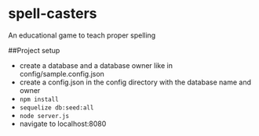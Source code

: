 # spell-casters
An educational game to teach proper spelling

##Project setup

- create a database and a database owner like in config/sample.config.json
- create a config.json in the config directory with the database name and owner
- `npm install`
- `sequelize db:seed:all`
- `node server.js`
- navigate to localhost:8080
